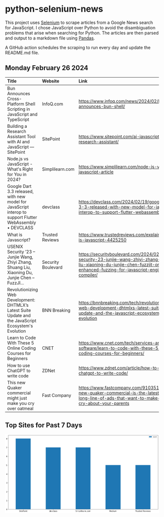 # python-selenium-news

This project uses [Selenium](https://www.seleniumhq.org/) to scrape articles from a Google News search for JavaScript.
I chose JavaScript over Python to avoid the disambiguation problems that arise when searching for Python.
The articles are then parsed and output to a markdown file using [Pandas](https://pandas.pydata.org/).

A GitHub action schedules the scraping to run every day and update the README.md file.

## Monday February 26 2024


| Title                                                                                                     | Website            | Link                                                                                                                                                                                    |
|:----------------------------------------------------------------------------------------------------------|:-------------------|:----------------------------------------------------------------------------------------------------------------------------------------------------------------------------------------|
| Bun Announces Cross-Platform Shell Scripting in JavaScript and TypeScript                                 | InfoQ.com          | https://www.infoq.com/news/2024/02/bun-announces-bun-shell/                                                                                                                             |
| Building a Research Assistant Tool with AI and JavaScript — SitePoint                                     | SitePoint          | https://www.sitepoint.com/ai-javascript-research-assistant/                                                                                                                             |
| Node.js vs JavaScript - What's Right for You in 2024?                                                     | Simplilearn.com    | https://www.simplilearn.com/node-js-vs-javascript-article                                                                                                                               |
| Google Dart 3.3 released, with new model for JavaScript interop to support Flutter WebAssembly • DEVCLASS | devclass           | https://devclass.com/2024/02/19/google-dart-3-3-released-with-new-model-for-javascript-interop-to-support-flutter-webassembly/                                                          |
| What is Javascript?                                                                                       | Trusted Reviews    | https://www.trustedreviews.com/explainer/what-is-javascript-4425250                                                                                                                     |
| USENIX Security ’23 – Junjie Wang, Zhiyi Zhang, Shuang Liu, Xiaoning Du, Junjie Chen – FuzzJI...          | Security Boulevard | https://securityboulevard.com/2024/02/usenix-security-23-junjie-wang-zhiyi-zhang-shuang-liu-xiaoning-du-junjie-chen-fuzzjit-oracle-enhanced-fuzzing-for-javascript-engine-jit-compiler/ |
| Revolutionizing Web Development: DHTMLX’s Latest Suite Update and the JavaScript Ecosystem's Evolution    | BNN Breaking       | https://bnnbreaking.com/tech/revolutionizing-web-development-dhtmlxs-latest-suite-update-and-the-javascript-ecosystems-evolution                                                        |
| Learn to Code With These 5 Online Coding Courses for Beginners                                            | CNET               | https://www.cnet.com/tech/services-and-software/learn-to-code-with-these-5-online-coding-courses-for-beginners/                                                                         |
| How to use ChatGPT to write code                                                                          | ZDNet              | https://www.zdnet.com/article/how-to-use-chatgpt-to-write-code/                                                                                                                         |
| This new Quaker commercial might just make you cry over oatmeal                                           | Fast Company       | https://www.fastcompany.com/91035143/this-new-quaker-commercial-is-the-latest-in-a-long-line-of-ads-that-want-to-make-you-cry-about-your-parents                                        |
## Top Sites for Past 7 Days

![Graph of Top Sites](https://raw.githubusercontent.com/dan-mba/python-selenium-news/main/last-week.png)
